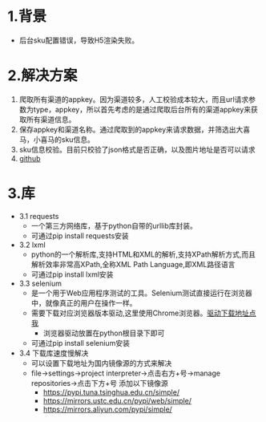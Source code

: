 # 1.背景
- 后台sku配置错误，导致H5渲染失败。

# 2.解决方案
1. 爬取所有渠道的appkey。因为渠道较多，人工校验成本较大，而且url请求参数为type，appkey，所以首先考虑的是通过爬取后台所有的渠道appkey来获取所有渠道信息。
2. 保存appkey和渠道名称。通过爬取到的appkey来请求数据，并筛选出大喜马，小喜马的sku信息。
3. sku信息校验。目前只校验了json格式是否正确，以及图片地址是否可以请求
4. [github](https://github.com/wangshuai-try/check_sku)
# 3.库
- 3.1 requests  
    - 一个第三方网络库，基于python自带的urllib库封装。
    - 可通过pip install requests安装
- 3.2 lxml  
    - python的一个解析库,支持HTML和XML的解析,支持XPath解析方式,而且解析效率非常高XPath,全称XML Path Language,即XML路径语言
    - 可通过pip install lxml安装
- 3.3 selenium
    - 是一个用于Web应用程序测试的工具。Selenium测试直接运行在浏览器中，就像真正的用户在操作一样。
    - 需要下载对应浏览器版本驱动,这里使用Chrome浏览器。[驱动下载地址点我](http://npm.taobao.org/mirrors/chromedriver/)
        - 浏览器驱动放置在python根目录下即可
    - 可通过pip install selenium安装
- 3.4 下载库速度慢解决
    - 可以设置下载地址为国内镜像源的方式来解决
    - file->settings->project interpreter->点击右方+号->manage repositories->点击下方+号
      添加以下镜像源
        - https://pypi.tuna.tsinghua.edu.cn/simple/
        - https://mirrors.ustc.edu.cn/pypi/web/simple/
        - https://mirrors.aliyun.com/pypi/simple/
      

